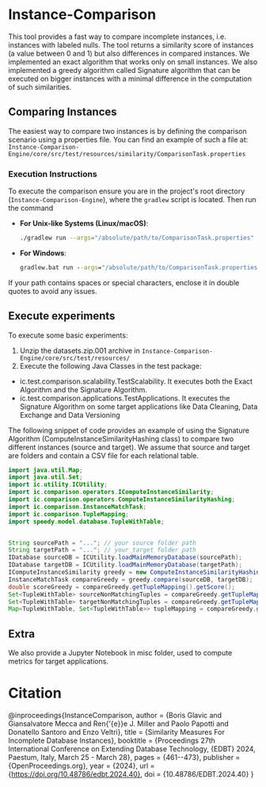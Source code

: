 # Instance-Comparison

This tool provides a fast way to compare incomplete instances, i.e. instances with labeled nulls. The tool returns a similarity score of instances (a value between 0 and 1) but also differences in compared instances.
We implemented an exact algorithm that works only on small instances. We also implemented a greedy algorithm called Signature algorithm that can be executed on bigger instances with a minimal difference in the computation of such similarities.

## Comparing Instances

The easiest way to compare two instances is by defining the comparison scenario using a properties file. You can find an example of such a file at: `Instance-Comparison-Engine/core/src/test/resources/similarity/ComparisonTask.properties`


### Execution Instructions

To execute the comparison ensure you are in the project's root directory (`Instance-Comparison-Engine`), where the `gradlew` script is located. Then run the command

   - **For Unix-like Systems (Linux/macOS)**:
     ```sh
     ./gradlew run --args="/absolute/path/to/ComparisonTask.properties"
     ```
   - **For Windows**:
     ```cmd
     gradlew.bat run --args="/absolute/path/to/ComparisonTask.properties"
     ```

If your path contains spaces or special characters, enclose it in double quotes to avoid any issues.


## Execute experiments

To execute some basic experiments:
1) Unzip the datasets.zip.001 archive in `Instance-Comparison-Engine/core/src/test/resources/`
2) Execute the following Java Classes in the test package:
  -  ic.test.comparison.scalability.TestScalability. It executes both the Exact Algorithm and the Signature Algorithm.
  -  ic.test.comparison.applications.TestApplications. It executes the Signature Algorithm on some target applications like Data Cleaning, Data Exchange and Data Versioning

The following snippet of code provides an example of using the Signature Algorithm (ComputeInstanceSimilarityHashing class) to compare two different instances (source and target). We assume that source and target are folders and contain a CSV file for each relational table.

```java
import java.util.Map;
import java.util.Set;
import ic.utility.ICUtility;
import ic.comparison.operators.IComputeInstanceSimilarity;
import ic.comparison.operators.ComputeInstanceSimilarityHashing;
import ic.comparison.InstanceMatchTask;
import ic.comparison.TupleMapping;
import speedy.model.database.TupleWithTable;


String sourcePath = "..."; // your source folder path
String targetPath = "..."; // your target folder path
IDatabase sourceDB = ICUtility.loadMainMemoryDatabase(sourcePath);
IDatabase targetDB = ICUtility.loadMainMemoryDatabase(targetPath);
IComputeInstanceSimilarity greedy = new ComputeInstanceSimilarityHashing(true);
InstanceMatchTask compareGreedy = greedy.compare(sourceDB, targetDB);
double scoreGreedy = compareGreedy.getTupleMapping().getScore();
Set<TupleWithTable> sourceNonMatchingTuples = compareGreedy.getTupleMapping().getLeftNonMatchingTuples();
Set<TupleWithTable> targetNonMatchingTuples = compareGreedy.getTupleMapping().getRightNonMatchingTuples();
Map<TupleWithTable, Set<TupleWithTable>> tupleMapping = compareGreedy.getTupleMapping().getTupleMapping();

```

## Extra 
We also provide a Jupyter Notebook in misc folder, used to compute metrics for target applications.

# Citation
@inproceedings{InstanceComparison,
  author       = {Boris Glavic and
                  Giansalvatore Mecca and
                  Ren{\'{e}}e J. Miller and
                  Paolo Papotti and
                  Donatello Santoro and
                  Enzo Veltri},
  title        = {Similarity Measures For Incomplete Database Instances},
  booktitle    = {Proceedings 27th International Conference on Extending Database Technology,
                  {EDBT} 2024, Paestum, Italy, March 25 - March 28},
  pages        = {461--473},
  publisher    = {OpenProceedings.org},
  year         = {2024},
  url          = {https://doi.org/10.48786/edbt.2024.40},
  doi          = {10.48786/EDBT.2024.40}
}

